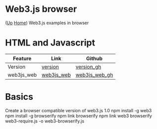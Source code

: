# Web3.js browser  <!-- omit in toc --> 
([Up](..) [Home](..\..))
Web3.js examples in browser

# HTML and Javascript
  
| Feature    | Link         | Github
| ---------  | -------      | ----------- 
| Version    | [version]    | [version_gh]
| web3js_web | [web3js_web] | [web3js_web_gh]


[version]:         version.html
[web3js_web]:      web3js_web.html

[version_gh]:      https://github.com/web3examples/ethereum/blob/master/web3js_brower/version.html
[web3js_web_gh]:   https://github.com/web3examples/ethereum/blob/master/web3js_brower/web3js_web.html

# Basics

Create a browser compatible version of web3.js 1.0
npm install -g web3
npm install -g browserify
npm link browserify
npm link web3
browserify web3-require.js -o web3-browserify.js 


